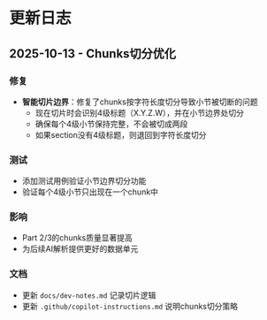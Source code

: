 # 更新日志

## 2025-10-13 - Chunks切分优化

### 修复
- **智能切片边界**：修复了chunks按字符长度切分导致小节被切断的问题
  - 现在切片时会识别4级标题（X.Y.Z.W），并在小节边界处切分
  - 确保每个4级小节保持完整，不会被切成两段
  - 如果section没有4级标题，则退回到字符长度切分

### 测试
- 添加测试用例验证小节边界切分功能
- 验证每个4级小节只出现在一个chunk中

### 影响
- Part 2/3的chunks质量显著提高
- 为后续AI解析提供更好的数据单元

### 文档
- 更新 `docs/dev-notes.md` 记录切片逻辑
- 更新 `.github/copilot-instructions.md` 说明chunks切分策略

